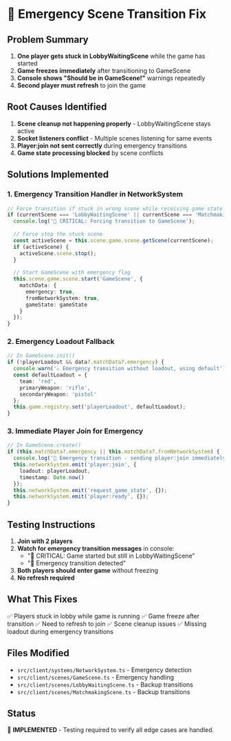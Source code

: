 # 🚨 Emergency Scene Transition Fix

## Problem Summary

1. **One player gets stuck in LobbyWaitingScene** while the game has started
2. **Game freezes immediately** after transitioning to GameScene  
3. **Console shows "Should be in GameScene!"** warnings repeatedly
4. **Second player must refresh** to join the game

## Root Causes Identified

1. **Scene cleanup not happening properly** - LobbyWaitingScene stays active
2. **Socket listeners conflict** - Multiple scenes listening for same events
3. **Player:join not sent correctly** during emergency transitions
4. **Game state processing blocked** by scene conflicts

## Solutions Implemented

### 1. Emergency Transition Handler in NetworkSystem
```typescript
// Force transition if stuck in wrong scene while receiving game state
if (currentScene === 'LobbyWaitingScene' || currentScene === 'MatchmakingScene') {
  console.log('🚨 CRITICAL: Forcing transition to GameScene');
  
  // Force stop the stuck scene
  const activeScene = this.scene.game.scene.getScene(currentScene);
  if (activeScene) {
    activeScene.scene.stop();
  }
  
  // Start GameScene with emergency flag
  this.scene.game.scene.start('GameScene', { 
    matchData: { 
      emergency: true,
      fromNetworkSystem: true,
      gameState: gameState
    }
  });
}
```

### 2. Emergency Loadout Fallback
```typescript
// In GameScene.init()
if (!playerLoadout && data?.matchData?.emergency) {
  console.warn('⚠️ Emergency transition without loadout, using default');
  const defaultLoadout = {
    team: 'red',
    primaryWeapon: 'rifle',
    secondaryWeapon: 'pistol'
  };
  this.game.registry.set('playerLoadout', defaultLoadout);
}
```

### 3. Immediate Player Join for Emergency
```typescript
// In GameScene.create()
if (this.matchData?.emergency || this.matchData?.fromNetworkSystem) {
  console.log('🚨 Emergency transition - sending player:join immediately');
  this.networkSystem.emit('player:join', {
    loadout: playerLoadout,
    timestamp: Date.now()
  });
  this.networkSystem.emit('request_game_state', {});
  this.networkSystem.emit('player:ready', {});
}
```

## Testing Instructions

1. **Join with 2 players**
2. **Watch for emergency transition messages** in console:
   - "🚨 CRITICAL: Game started but still in LobbyWaitingScene"
   - "🚨 Emergency transition detected"
3. **Both players should enter game** without freezing
4. **No refresh required**

## What This Fixes

✅ Players stuck in lobby while game is running
✅ Game freeze after transition
✅ Need to refresh to join
✅ Scene cleanup issues
✅ Missing loadout during emergency transitions

## Files Modified

- `src/client/systems/NetworkSystem.ts` - Emergency detection
- `src/client/scenes/GameScene.ts` - Emergency handling
- `src/client/scenes/LobbyWaitingScene.ts` - Backup transitions
- `src/client/scenes/MatchmakingScene.ts` - Backup transitions

## Status

🔧 **IMPLEMENTED** - Testing required to verify all edge cases are handled.
